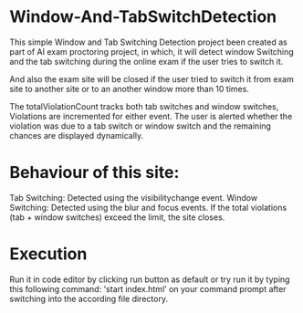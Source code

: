 # Window-And-TabSwitchDetection
This simple Window and Tab Switching Detection project been created as part of AI exam proctoring project, in which, it will detect window Switching and the tab switching during the online exam if the user tries to switch it.

And also the exam site will be closed if the user tried to switch it from exam site to another site or to an another window more than 10 times.

The totalViolationCount tracks both tab switches and window switches, Violations are incremented for either event.
The user is alerted whether the violation was due to a tab switch or window switch and the remaining chances are displayed dynamically.

# Behaviour of this site:
Tab Switching: Detected using the visibilitychange event.
Window Switching: Detected using the blur and focus events.
If the total violations (tab + window switches) exceed the limit, the site closes.

# Execution
Run it in code editor by clicking run button as default or try run it by typing this following command: 'start index.html' on your command prompt after switching into the according file directory.

